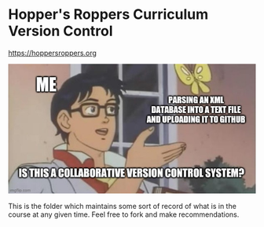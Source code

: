 # Hopper's Roppers Curriculum Version Control
<https://hoppersroppers.org>

![img](https://github.com/hoppersroppers/courses/raw/master/3u0xnt.jpg)

This is the folder which maintains some sort of record of what is in the course at any given time. Feel free to fork and make recommendations.
